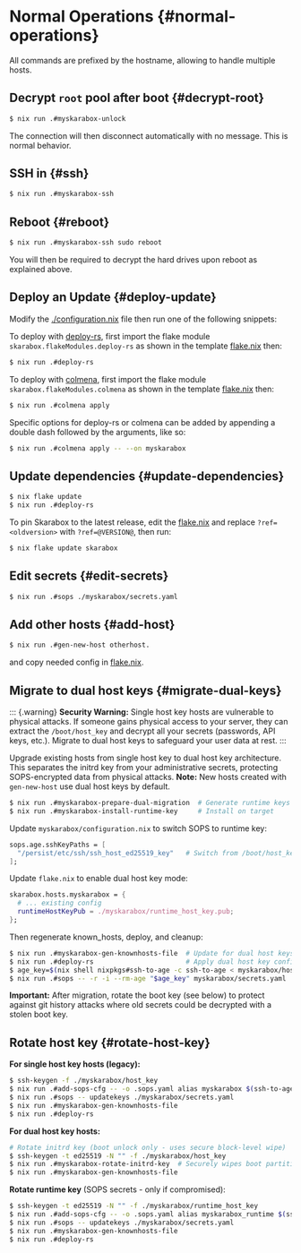 # Normal Operations {#normal-operations}

All commands are prefixed by the hostname, allowing to handle multiple hosts.

## Decrypt `root` pool after boot {#decrypt-root}

   ```bash
   $ nix run .#myskarabox-unlock
   ```

   The connection will then disconnect automatically with no message.
   This is normal behavior.

## SSH in {#ssh}

   ```bash
   $ nix run .#myskarabox-ssh
   ```

## Reboot {#reboot}

   ```bash
   $ nix run .#myskarabox-ssh sudo reboot
   ```

   You will then be required to decrypt the hard drives upon reboot as explained above.

## Deploy an Update {#deploy-update}

   Modify the [./configuration.nix](@REPO@/template/myskarabox/configuration.nix) file then run one of the following snippets:

   To deploy with [deploy-rs](https://github.com/serokell/deploy-rs),
   first import the flake module `skarabox.flakeModules.deploy-rs` as shown in the template [flake.nix][] then:
   ```bash
   $ nix run .#deploy-rs
   ```

   [flake.nix]: @REPO@/template/flake.nix

   To deploy with [colmena](https://github.com/zhaofengli/colmena),
   first import the flake module `skarabox.flakeModules.colmena` as shown in the template [flake.nix][] then:
   ```bash
   $ nix run .#colmena apply
   ```

   Specific options for deploy-rs or colmena can be added by appending
   a double dash followed by the arguments, like so:

   ```bash
   $ nix run .#colmena apply -- --on myskarabox
   ```

## Update dependencies {#update-dependencies}

   ```bash
   $ nix flake update
   $ nix run .#deploy-rs
   ```

   To pin Skarabox to the latest release, edit the [flake.nix][]
   and replace `?ref=<oldversion>` with `?ref=@VERSION@`,
   then run:
   
   ```bash
   $ nix flake update skarabox
   ```

## Edit secrets {#edit-secrets}

   ```bash
   $ nix run .#sops ./myskarabox/secrets.yaml
   ```

## Add other hosts {#add-host}

   ```bash
   $ nix run .#gen-new-host otherhost.
   ```

   and copy needed config in [flake.nix][].

## Migrate to dual host keys {#migrate-dual-keys}

   ::: {.warning}
   **Security Warning:** Single host key hosts are vulnerable to physical attacks. If someone gains physical access to your server, they can extract the `/boot/host_key` and decrypt all your secrets (passwords, API keys, etc.). Migrate to dual host keys to safeguard your user data at rest.
   :::

   Upgrade existing hosts from single host key to dual host key architecture. This separates the initrd key from your administrative secrets, protecting SOPS-encrypted data from physical attacks. **Note:** New hosts created with `gen-new-host` use dual host keys by default.

   ```bash
   $ nix run .#myskarabox-prepare-dual-migration  # Generate runtime keys & update SOPS
   $ nix run .#myskarabox-install-runtime-key     # Install on target
   ```
   
   Update `myskarabox/configuration.nix` to switch SOPS to runtime key:
   ```nix
   sops.age.sshKeyPaths = [
     "/persist/etc/ssh/ssh_host_ed25519_key"   # Switch from /boot/host_key
   ];
   ```
   
   Update `flake.nix` to enable dual host key mode:
   ```nix
   skarabox.hosts.myskarabox = {
     # ... existing config
     runtimeHostKeyPub = ./myskarabox/runtime_host_key.pub;
   };
   ```
   
   Then regenerate known_hosts, deploy, and cleanup:
   ```bash
   $ nix run .#myskarabox-gen-knownhosts-file  # Update for dual host keys
   $ nix run .#deploy-rs                       # Apply dual host key config
   $ age_key=$(nix shell nixpkgs#ssh-to-age -c ssh-to-age < myskarabox/host_key.pub)
   $ nix run .#sops -- -r -i --rm-age "$age_key" myskarabox/secrets.yaml
   ```
   
   **Important:** After migration, rotate the boot key (see below) to protect against git history attacks where old secrets could be decrypted with a stolen boot key.

## Rotate host key {#rotate-host-key}

   **For single host key hosts (legacy):**
   ```bash
   $ ssh-keygen -f ./myskarabox/host_key
   $ nix run .#add-sops-cfg -- -o .sops.yaml alias myskarabox $(ssh-to-age -i ./myskarabox/host_key.pub)
   $ nix run .#sops -- updatekeys ./myskarabox/secrets.yaml
   $ nix run .#myskarabox-gen-knownhosts-file
   $ nix run .#deploy-rs
   ```

   **For dual host key hosts:**
   ```bash
   # Rotate initrd key (boot unlock only - uses secure block-level wipe)
   $ ssh-keygen -t ed25519 -N "" -f ./myskarabox/host_key
   $ nix run .#myskarabox-rotate-initrd-key  # Securely wipes boot partition
   $ nix run .#myskarabox-gen-knownhosts-file
   ```

   **Rotate runtime key** (SOPS secrets - only if compromised):
   ```bash
   $ ssh-keygen -t ed25519 -N "" -f ./myskarabox/runtime_host_key
   $ nix run .#add-sops-cfg -- -o .sops.yaml alias myskarabox_runtime $(ssh-to-age -i ./myskarabox/runtime_host_key.pub)
   $ nix run .#sops -- updatekeys ./myskarabox/secrets.yaml
   $ nix run .#myskarabox-gen-knownhosts-file
   $ nix run .#deploy-rs
   ```
